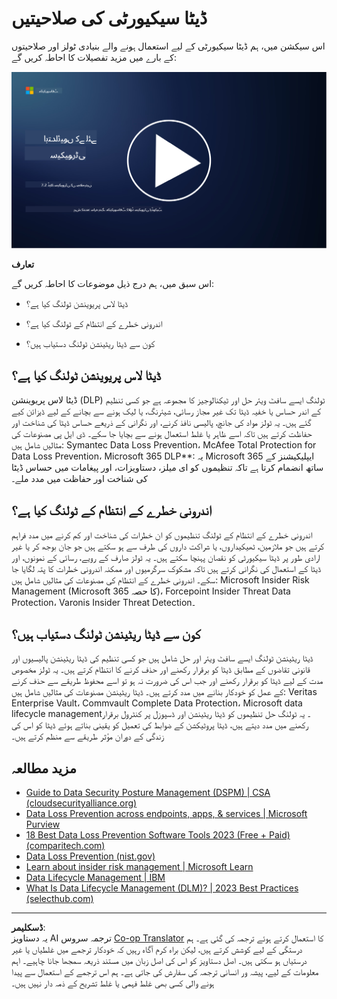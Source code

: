 <!--
CO_OP_TRANSLATOR_METADATA:
{
  "original_hash": "50697add9758e54693442d502d2d5f8a",
  "translation_date": "2025-09-03T21:31:09+00:00",
  "source_file": "7.2 Data security capabilities.md",
  "language_code": "ur"
}
-->
# ڈیٹا سیکیورٹی کی صلاحیتیں

اس سیکشن میں، ہم ڈیٹا سیکیورٹی کے لیے استعمال ہونے والے بنیادی ٹولز اور صلاحیتوں کے بارے میں مزید تفصیلات کا احاطہ کریں گے:

[![ویڈیو دیکھیں](../../translated_images/7-2_placeholder.1f3c39f0c7cfea7ef355438079e171e047a0f79c8dc0b63ad78513b1910f7cdf.ur.png)](https://learn-video.azurefd.net/vod/player?id=0c9fff7c-e17c-4a14-ac3b-69b5a5786f55)

**تعارف**

اس سبق میں، ہم درج ذیل موضوعات کا احاطہ کریں گے:

- ڈیٹا لاس پریوینشن ٹولنگ کیا ہے؟

- اندرونی خطرے کے انتظام کے ٹولنگ کیا ہے؟

- کون سے ڈیٹا ریٹینشن ٹولنگ دستیاب ہیں؟

## ڈیٹا لاس پریوینشن ٹولنگ کیا ہے؟

ڈیٹا لاس پریوینشن (DLP) ٹولنگ ایسے سافٹ ویئر حل اور ٹیکنالوجیز کا مجموعہ ہے جو کسی تنظیم کے اندر حساس یا خفیہ ڈیٹا تک غیر مجاز رسائی، شیئرنگ، یا لیک ہونے سے بچانے کے لیے ڈیزائن کیے گئے ہیں۔ یہ ٹولز مواد کی جانچ، پالیسی نافذ کرنے، اور نگرانی کے ذریعے حساس ڈیٹا کی شناخت اور حفاظت کرتے ہیں تاکہ اسے ظاہر یا غلط استعمال ہونے سے بچایا جا سکے۔ ڈی ایل پی مصنوعات کی مثالیں شامل ہیں: Symantec Data Loss Prevention، McAfee Total Protection for Data Loss Prevention، Microsoft 365 DLP**: یہ Microsoft 365 ایپلیکیشنز کے ساتھ انضمام کرتا ہے تاکہ تنظیموں کو ای میلز، دستاویزات، اور پیغامات میں حساس ڈیٹا کی شناخت اور حفاظت میں مدد ملے۔

## اندرونی خطرے کے انتظام کے ٹولنگ کیا ہے؟

اندرونی خطرے کے انتظام کے ٹولنگ تنظیموں کو ان خطرات کی شناخت اور کم کرنے میں مدد فراہم کرتے ہیں جو ملازمین، ٹھیکیداروں، یا شراکت داروں کی طرف سے ہو سکتے ہیں جو جان بوجھ کر یا غیر ارادی طور پر ڈیٹا سیکیورٹی کو نقصان پہنچا سکتے ہیں۔ یہ ٹولز صارف کے رویے، رسائی کے نمونوں، اور ڈیٹا کے استعمال کی نگرانی کرتے ہیں تاکہ مشکوک سرگرمیوں اور ممکنہ اندرونی خطرات کا پتہ لگایا جا سکے۔ اندرونی خطرے کے انتظام کی مصنوعات کی مثالیں شامل ہیں: Microsoft Insider Risk Management (Microsoft 365 کا حصہ)، Forcepoint Insider Threat Data Protection، Varonis Insider Threat Detection۔

## کون سے ڈیٹا ریٹینشن ٹولنگ دستیاب ہیں؟

ڈیٹا ریٹینشن ٹولنگ ایسے سافٹ ویئر اور حل شامل ہیں جو کسی تنظیم کی ڈیٹا ریٹینشن پالیسیوں اور قانونی تقاضوں کے مطابق ڈیٹا کو برقرار رکھنے اور حذف کرنے کا انتظام کرتے ہیں۔ یہ ٹولز مخصوص مدت کے لیے ڈیٹا کو برقرار رکھنے اور جب اس کی ضرورت نہ ہو تو اسے محفوظ طریقے سے حذف کرنے کے عمل کو خودکار بنانے میں مدد کرتے ہیں۔ ڈیٹا ریٹینشن مصنوعات کی مثالیں شامل ہیں: Veritas Enterprise Vault، Commvault Complete Data Protection، Microsoft data lifecycle management۔ یہ ٹولنگ حل تنظیموں کو ڈیٹا ریٹینشن اور ڈسپوزل پر کنٹرول برقرار رکھنے میں مدد دیتے ہیں، ڈیٹا پروٹیکشن کے ضوابط کی تعمیل کو یقینی بناتے ہوئے ڈیٹا کو اس کی زندگی کے دوران مؤثر طریقے سے منظم کرتے ہیں۔

## مزید مطالعہ

- [Guide to Data Security Posture Management (DSPM) | CSA (cloudsecurityalliance.org)](https://cloudsecurityalliance.org/blog/2023/03/31/the-big-guide-to-data-security-posture-management-dspm/)
- [Data Loss Prevention across endpoints, apps, & services | Microsoft Purview](https://youtu.be/hvqq8L_0kgI)
- [18 Best Data Loss Prevention Software Tools 2023 (Free + Paid) (comparitech.com)](https://www.comparitech.com/data-privacy-management/data-loss-prevention-tools-software/)
- [Data Loss Prevention (nist.gov)](https://tsapps.nist.gov/publication/get_pdf.cfm?pub_id=904672)
- [Learn about insider risk management | Microsoft Learn](https://learn.microsoft.com/purview/insider-risk-management?WT.mc_id=academic-96948-sayoung)
- [Data Lifecycle Management | IBM](https://www.ibm.com/topics/data-lifecycle-management)
- [What Is Data Lifecycle Management (DLM)? | 2023 Best Practices (selecthub.com)](https://www.selecthub.com/big-data-analytics/data-lifecycle-management/)

---

**ڈسکلیمر**:  
یہ دستاویز AI ترجمہ سروس [Co-op Translator](https://github.com/Azure/co-op-translator) کا استعمال کرتے ہوئے ترجمہ کی گئی ہے۔ ہم درستگی کے لیے کوشش کرتے ہیں، لیکن براہ کرم آگاہ رہیں کہ خودکار ترجمے میں غلطیاں یا غیر درستیاں ہو سکتی ہیں۔ اصل دستاویز کو اس کی اصل زبان میں مستند ذریعہ سمجھا جانا چاہیے۔ اہم معلومات کے لیے، پیشہ ور انسانی ترجمہ کی سفارش کی جاتی ہے۔ ہم اس ترجمے کے استعمال سے پیدا ہونے والی کسی بھی غلط فہمی یا غلط تشریح کے ذمہ دار نہیں ہیں۔